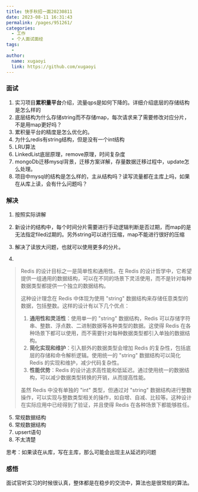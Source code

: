 ```yaml
---
title: 快手秋招一面20230811
date: 2023-08-11 16:31:43
permalink: /pages/951261/
categories:
  - 工作
  - 个人面试面经
tags:
  - 
author: 
  name: xugaoyi
  link: https://github.com/xugaoyi
---
```

### 面试

1. 实习项目**累积量平台**介绍，流量qps是如何下降的。详细介绍底层的存储结构是怎么样的
2. 底层结构为什么存储string而不存储map，每次请求来了需要修改对应分片，不是用map更好吗？
3. 累积量平台的精度是怎么优化的。
4. 为什么redis有string结构，但是没有一个int结构
5. LRU算法
6. LinkedList底层原理，remove原理，时间复杂度
7. mongoDb迁移mysql背景，迁移方案详解，存量数据迁移过程中，update怎么处理。
8. 项目中mysql的结构是怎么样的，主从结构吗？读写流量都在主库上吗，如果在从库上读，会有什么问题吗？



### 解决

1. 按照实际讲解
2. 新设计的结构中，每个时间分片需要进行手动逻辑判断是否过期，而map的是无法指定filed过期的。另外string可以进行压缩，map不能进行很好的压缩
3. 解决了读放大问题，也就可以使用更多的分片。

4. 

> Redis 的设计目标之一是简单性和通用性。在 Redis 的设计哲学中，它希望提供一组通用的数据结构，可以在不同的场景下灵活使用，而不是针对每种数据类型都提供一个独立的数据结构。
>
> 这种设计理念在 Redis 中体现为使用 "string" 数据结构来存储任意类型的数据，包括整数。这样的设计有以下几个优点：
>
> 1. **通用性和灵活性**：使用单一的 "string" 数据结构，Redis 可以存储字符串、整数、浮点数、二进制数据等各种类型的数据。这使得 Redis 在各种场景下都可以使用，而不需要针对每种数据类型都引入单独的数据结构。
> 2. **简化实现和维护**：引入额外的数据类型会增加 Redis 的复杂性，包括底层的存储和命令解析逻辑。使用统一的 "string" 数据结构可以简化 Redis 的实现和维护，减少代码复杂性。
> 3. **性能优势**：Redis 的设计追求高性能和低延迟。通过使用统一的数据结构，可以减少数据类型转换的开销，从而提高性能。
>
> 虽然 Redis 中没有单独的 "int" 类型，但通过对 "string" 数据结构进行整数操作，可以实现与整数类型相关的操作，如自增、自减、比较等。这种设计在实际应用中已经得到了验证，并且使得 Redis 在各种场景下都能够胜任。

5. 常规数据结构
6. 常规数据结构
7. upsert语句
8. 不太清楚

思考：如果读在从库，写在主库，那么可能会出现主从延迟的问题







### 感悟

面试官听实习的时候很认真，整体都是在稳步的交流中，算法也是很常规的算法。